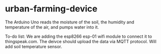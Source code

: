 # urban-farming-device
The Arduino Uno reads the moisture of the soil, the humidity and temperature of the air, and pumps water into it.

To-do list:
We are adding the esp8266 esp-01 wifi module to connect it to thingspeak.com.
The deivce should upload the data via MQTT protocol.
Will add soil temperature sensor.
